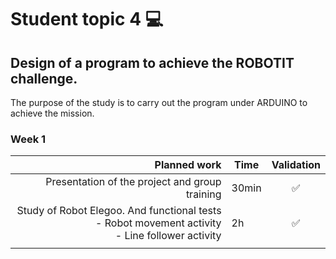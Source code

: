 # Student topic 4 💻

## Design of a program to achieve the ROBOTIT challenge.
The purpose of the study is to carry out the program under ARDUINO to achieve the mission.

### Week 1
| Planned work | Time | Validation |
|--------:|----------------------------|:--------------------:|
| Presentation of the project and group training | 30min | ✅ |
| Study of Robot Elegoo. And functional tests <br>- Robot movement activity <br>- Line follower activity | 2h | ✅ |
|         |                            |                      |

